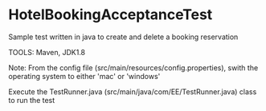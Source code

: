 # HotelBookingAcceptanceTest
Sample test written in java to create and delete a booking reservation

TOOLS:
Maven,
JDK1.8

Note: From the config file (src/main/resources/config.properties),  swith the operating system to either 'mac' or 'windows' 

Execute the TestRunner.java (src/main/java/com/EE/TestRunner.java) class to run the test
